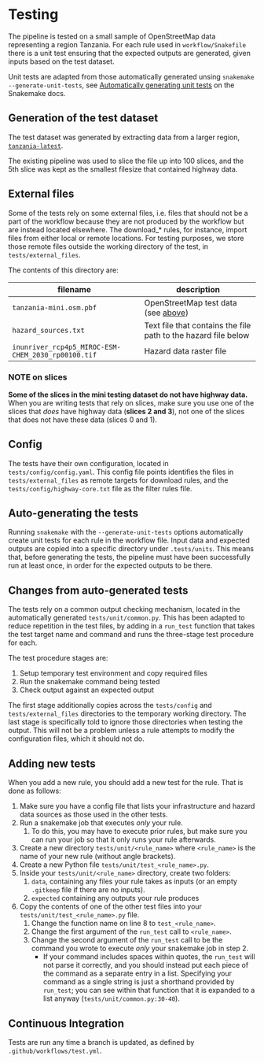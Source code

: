 # Testing

The pipeline is tested on a small sample of OpenStreetMap data
representing a region Tanzania. For each rule used in
`workflow/Snakefile` there is a unit test ensuring that the expected
outputs are generated, given inputs based on the test
dataset. 

Unit tests are adapted from those automatically generated unsing 
`snakemake --generate-unit-tests`, see 
[Automatically generating unit tests](https://snakemake.readthedocs.io/en/stable/snakefiles/testing.html) 
on the Snakemake docs.

## Generation of the test dataset

The test dataset was generated by extracting data from a larger
region, [`tanzania-latest`](https://download.geofabrik.de/africa/tanzania-latest.osm.pbf).

The existing pipeline was used to slice the file up into 100 slices, and the 5th slice was
kept as the smallest filesize that contained highway data.

## External files

Some of the tests rely on some external files, i.e. files that should not be a part
of the workflow because they are not produced by the workflow but are instead
located elsewhere.
The download_* rules, for instance, import files from either local or remote
locations.
For testing purposes, we store those remote files outside the working directory
of the test, in `tests/external_files`.

The contents of this directory are:

| filename | description |
|----------|-------------|
| `tanzania-mini.osm.pbf` | OpenStreetMap test data (see [above](#generation-of-the-test-dataset)) |
| `hazard_sources.txt` | Text file that contains the file path to the hazard file below |
| `inunriver_rcp4p5_MIROC-ESM-CHEM_2030_rp00100.tif` | Hazard data raster file |

### NOTE on slices

**Some of the slices in the mini testing dataset do not have highway data.**
When you are writing tests that rely on slices, make sure you use one of the 
slices that _does_ have highway data (**slices 2 and 3**), not one of the slices
that does not have these data (slices 0 and 1).

## Config

The tests have their own configuration, located in `tests/config/config.yaml`.
This config file points identifies the files in `tests/external_files` as 
remote targets for download rules, and the `tests/config/highway-core.txt` file
as the filter rules file.

## Auto-generating the tests

Running `snakemake` with the `--generate-unit-tests` options
automatically create unit tests for each rule in the workflow
file. 
Input data and expected outputs are copied into a specific
directory under `.tests/units`. 
This means that, before generating the
tests, the pipeline must have been successfully run at least once, in
order for the expected outputs to be there.

## Changes from auto-generated tests

The tests rely on a common output checking mechanism, located in the
automatically generated `tests/unit/common.py`.
This has been adapted to reduce repetition in the test files, by
adding in a `run_test` function that takes the test target name
and command and runs the three-stage test procedure for each.

The test procedure stages are:
1. Setup temporary test environment and copy required files
2. Run the snakemake command being tested
3. Check output against an expected output

The first stage additionally copies across the `tests/config` and 
`tests/external_files` directories to the temporary working directory.
The last stage is specifically told to ignore those directories when
testing the output. 
This will not be a problem unless a rule attempts to modify the
configuration files, which it should not do.

## Adding new tests

When you add a new rule, you should add a new test for the rule.
That is done as follows:

1. Make sure you have a config file that lists your infrastructure
   and hazard data sources as those used in the other tests.
2. Run a snakemake job that executes _only_ your rule.
   1. To do this, you may have to execute prior rules, 
        but make sure you can run your job so that it only
        runs your rule afterwards.
3. Create a new directory `tests/unit/<rule_name>` where `<rule_name>` is 
   the name of your new rule (without angle brackets).
4. Create a new Python file `tests/unit/test_<rule_name>.py`.
5. Inside your `tests/unit/<rule_name>` directory, create two folders:
   1. `data`, containing any files your rule takes as inputs 
      (or an empty `.gitkeep` file if there are no inputs).
   2. `expected` containing any outputs your rule produces
6. Copy the contents of one of the other test files into your 
   `tests/unit/test_<rule_name>.py` file.
   1. Change the function name on line 8 to `test_<rule_name>`.
   2. Change the first argument of the `run_test` call to `<rule_name>`.
   3. Change the second argument of the `run_test` call to be
      the command you wrote to execute _only_ your snakemake job in step 2.
      * If your command includes spaces within quotes, the `run_test` will
        not parse it correctly, and you should instead put each piece
        of the command as a separate entry in a list. Specifying your command
        as a single string is just a shorthand provided by `run_test`;
        you can see within that function that it is expanded to a list anyway
        (`tests/unit/common.py:30-40`).

## Continuous Integration

Tests are run any time a branch is updated, as defined by `.github/workflows/test.yml`.
